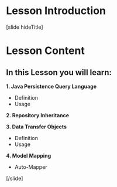 # Lesson Introduction

[slide hideTitle]

# Lesson Content

## In this Lesson you will learn:

**1. Java Persistence Query Language**
- Definition
- Usage

**2. Repository Inheritance**

**3. Data Transfer Objects**
- Definition
- Usage

**4. Model Mapping**
- Auto-Mapper

[/slide]
